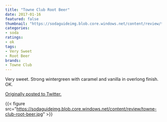 ```yaml
---
title: "Towne Club Root Beer"
date: 2017-01-16
featured: false
thumbnail: "https://sodaguideimg.blob.core.windows.net/content/review/thumbs/towne-club-root-beer.jpg"
categories:
- soda
ratings:
- ok
tags:
- Very Sweet
- Root Beer
brands:
- Towne Club
---
```


Very sweet. Strong wintergreen with caramel and vanilla in overlong finish. OK.

[Originally posted to Twitter.](https://twitter.com/Cavorter/status/821055384366497792)

{{< figure src="https://sodaguideimg.blob.core.windows.net/content/review/towne-club-root-beer.jpg" >}}

